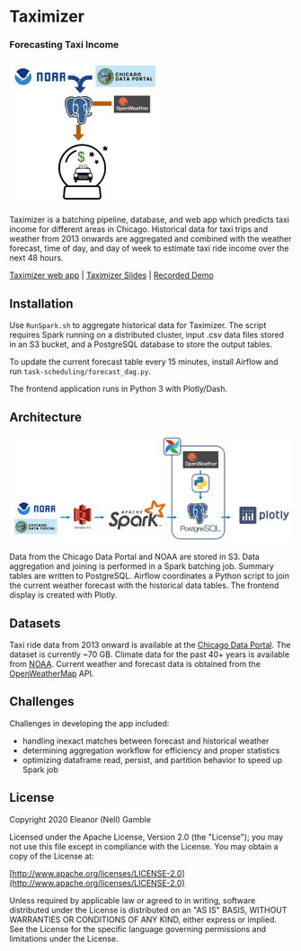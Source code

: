 # Taximizer
### Forecasting Taxi Income

![image](app/data/TaximizerOverviewSmall.png)

Taximizer is a batching pipeline, database, and web app which predicts taxi income for different areas in Chicago. Historical data for taxi trips and weather from 2013 onwards are aggregated and combined with the weather forecast, time of day, and day of week to estimate taxi ride income over the next 48 hours. 

[Taximizer web app](taximizer.dataparade.xyz)  |  [Taximizer Slides](https://docs.google.com/presentation/d/1ozqR8Iqtho02ZE-h22gvEz2AM5OwbfHrJrgAp0_lbk4/edit?usp=sharing)  |  [Recorded Demo](https://www.youtube.com/watch?v=RlZl1Vz8Lok)

## Installation

Use `RunSpark.sh` to aggregate historical data for Taximizer. The script requires Spark running on a distributed cluster, input .csv data files stored in an S3 bucket, and a PostgreSQL database to store the output tables.

To update the current forecast table every 15 minutes, install Airflow and run `task-scheduling/forecast_dag.py`.

The frontend application runs in Python 3 with Plotly/Dash.

## Architecture

![image](app/data/TechStackStart.PNG)

Data from the Chicago Data Portal and NOAA are stored in S3. Data aggregation and joining is performed in a Spark batching job. Summary tables are written to PostgreSQL. Airflow coordinates a Python script to join the current weather forecast with the historical data tables. The frontend display is created with Plotly.

## Datasets
Taxi ride data from 2013 onward is available at the [Chicago Data Portal](https://data.cityofchicago.org/Transportation/Taxi-Trips/wrvz-psew). The dataset is currently ~70 GB. Climate data for the past 40+ years is available from [NOAA](https://www.ncdc.noaa.gov/cdo-web/datasets). Current weather and forecast data is obtained from the [OpenWeatherMap](https://openweathermap.org/) API.

## Challenges
Challenges in developing the app included: 
* handling inexact matches between forecast and historical weather
* determining aggregation workflow for efficiency and proper statistics
* optimizing dataframe read, persist, and partition behavior to speed up Spark job

## License
Copyright 2020 Eleanor (Nell) Gamble

Licensed under the Apache License, Version 2.0 (the "License");
you may not use this file except in compliance with the License.
You may obtain a copy of the License at:

[http://www.apache.org/licenses/LICENSE-2.0](http://www.apache.org/licenses/LICENSE-2.0)

Unless required by applicable law or agreed to in writing, software
distributed under the License is distributed on an "AS IS" BASIS,
WITHOUT WARRANTIES OR CONDITIONS OF ANY KIND, either express or implied.
See the License for the specific language governing permissions and
limitations under the License.
